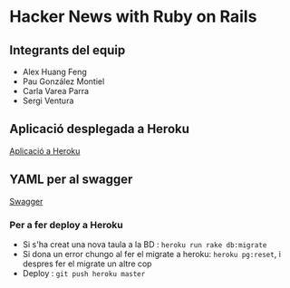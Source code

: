 
# Hacker News with Ruby on Rails

## Integrants del equip
- Alex Huang Feng
- Pau González Montiel
- Carla Varea Parra
- Sergi Ventura

## Aplicació desplegada a Heroku
[Aplicació a Heroku](https://g11d-hackernews.herokuapp.com/)

## YAML per al swagger
[Swagger](https://g11d-hackernews.herokuapp.com/api/api.yaml)

### Per a fer deploy a Heroku
- Si s'ha creat una nova taula a la BD : `heroku run rake db:migrate`
- Si dona un error chungo al fer el migrate a heroku:  `heroku pg:reset`, i despres fer el migrate un altre cop
- Deploy : `git push heroku master`